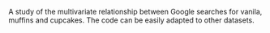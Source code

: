 A study of the multivariate relationship between Google searches for vanila, muffins and cupcakes.
The code can be easily adapted to other datasets.
